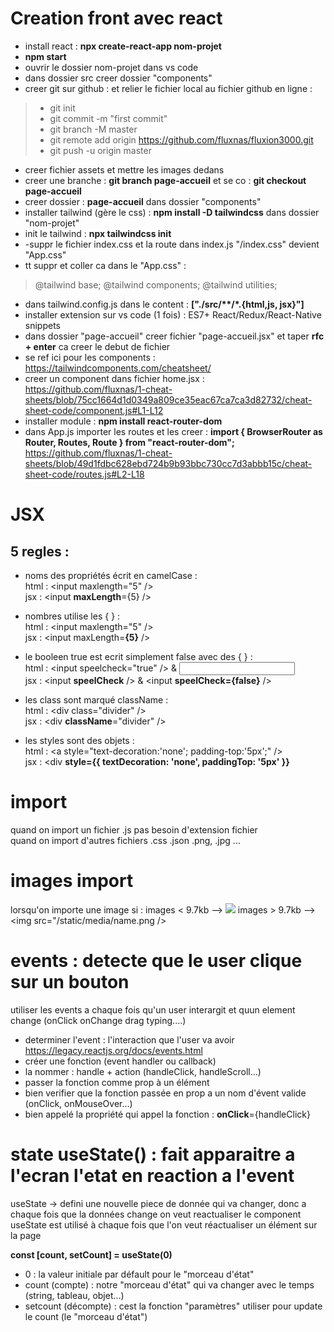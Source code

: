  
# Creation front avec react 

- install react : **npx create-react-app nom-projet**   
- **npm start**  
- ouvrir le dossier nom-projet dans vs code
- dans dossier src creer dossier "components"
- creer git sur github : et relier le fichier local au fichier github en ligne : 
> - git init
> - git commit -m "first commit"
> - git branch -M master
> - git remote add origin https://github.com/fluxnas/fluxion3000.git
> - git push -u origin master
- creer fichier assets et mettre les images dedans
- creer une branche : **git branch page-accueil** et se co : **git checkout page-accueil**
- creer dossier : **page-accueil** dans dossier "components"
- installer tailwind (gère le css) : **npm install -D tailwindcss** dans dossier "nom-projet"
- init le tailwind : **npx tailwindcss init**
- -suppr le fichier index.css et la route dans index.js "/index.css" devient "App.css"
- tt suppr et coller ca dans le "App.css" : 
> @tailwind base;
> @tailwind components;
> @tailwind utilities;
- dans tailwind.config.js dans le content : **["./src/\*\*/\*.{html,js, jsx}"]**
- installer extension sur vs code (1 fois) : ES7+ React/Redux/React-Native snippets
- dans dossier "page-accueil" creer fichier "page-accueil.jsx" et taper **rfc + enter** ca creer le debut de fichier
- se ref ici pour les components : https://tailwindcomponents.com/cheatsheet/
- creer un component dans fichier home.jsx : 
https://github.com/fluxnas/1-cheat-sheets/blob/75cc1664d1d0349a809ce35eac67ca7ca3d82732/cheat-sheet-code/component.js#L1-L12
- installer module : **npm install react-router-dom**
- dans App.js importer les routes et les creer : **import { BrowserRouter as Router, Routes, Route } from "react-router-dom";** 
https://github.com/fluxnas/1-cheat-sheets/blob/49d1fdbc628ebd724b9b93bbc730cc7d3abbb15c/cheat-sheet-code/routes.js#L2-L18



# JSX

## 5 regles :
- noms des propriétés écrit en camelCase :   
html : \<input maxlength="5" />    
jsx : \<input **maxLength**={5} />   

- nombres utilise les { } :    
html : \<input maxlength="5" />     
jsx : \<input maxLength=**{5}** />    

- le booleen true est ecrit simplement false avec des { }  :    
html : \<input speelcheck="true" /> & <input speelcheck="false" />   
jsx : \<input **speelCheck** /> & <input **speelCheck={false}** />   

- les class sont marqué className :    
html : \<div class="divider" />   
jsx : \<div **className**="divider" />   

- les styles sont des objets :    
html : \<a style="text-decoration:'none'; padding-top:'5px';" />   
jsx : \<div **style={{ textDecoration: 'none', paddingTop: '5px' }}**  

# import

quand on import un fichier .js pas besoin d'extension fichier   
quand on import d'autres fichiers .css .json .png, .jpg ...

# images import

lorsqu'on importe une image si :
images < 9.7kb --> <img src="data:image/png..." />
images > 9.7kb --> <img src="/static/media/name.png />
 
# events : detecte que le user clique sur un bouton   
utiliser les events a chaque fois qu'un user interargit et quun element change (onClick onChange drag typing....)   
 - determiner l'event : l'interaction que l'user va avoir   
 https://legacy.reactjs.org/docs/events.html    
 - créer une fonction (event handler ou callback) 
 - la nommer : handle + action (handleClick, handleScroll...) 
 - passer la fonction comme prop à un élément 
 - bien verifier que la fonction passée en prop a un nom d'évent valide (onClick, onMouseOver...)
 - bien appelé la propriété qui appel la fonction : **onClick**={handleClick}
 
# state useState() : fait apparaitre a l'ecran l'etat en reaction a l'event    
useState -> defini une nouvelle piece de donnée qui va changer, donc a chaque fois que la données change on veut reactualiser le component
useState est utilisé à chaque fois que l'on veut réactualiser un élément sur la page
 
**const [count, setCount] = useState(0)**     
- 0 : la valeur initiale par défault pour le "morceau d'état"   
- count (compte) : notre "morceau d'état" qui va changer avec le temps (string, tableau, objet...)    
- setcount (décompte) : cest la fonction "paramètres" utiliser pour update le count (le "morceau d'état")   
 
 
 
